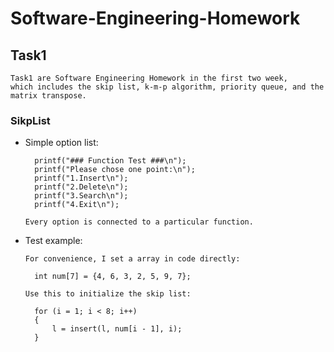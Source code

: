 # Software-Engineering-Homework
Task1
------------
    Task1 are Software Engineering Homework in the first two week, 
    which includes the skip list, k-m-p algorithm, priority queue, and the matrix transpose.
### SikpList
* Simple option list:

        printf("### Function Test ###\n");
        printf("Please chose one point:\n");
        printf("1.Insert\n");
        printf("2.Delete\n");
        printf("3.Search\n");
        printf("4.Exit\n");

	`Every option is connected to a particular function.`
	
* Test example:

	`For convenience, I set a array in code directly:`
        
        int num[7] = {4, 6, 3, 2, 5, 9, 7};
        
	`Use this to initialize the skip list:`
        
        for (i = 1; i < 8; i++)
	    {
		    l = insert(l, num[i - 1], i);
	    }
        
    
    
    
